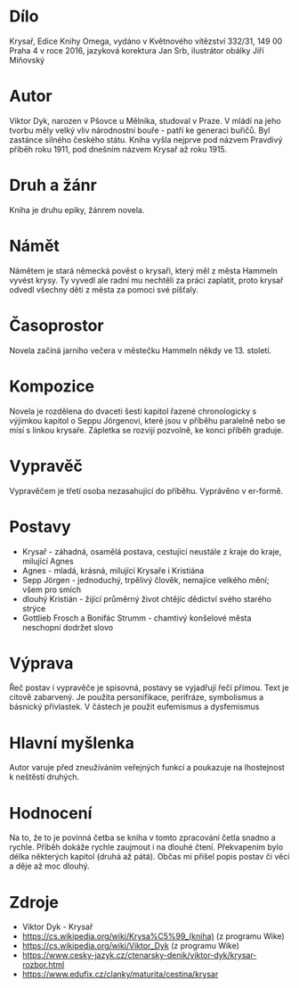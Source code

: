 # Dílo
Krysař, Edice Knihy Omega, vydáno v Květnového vítězství 332/31, 149 00 Praha 4 v roce 2016, jazyková korektura Jan Srb, ilustrátor obálky Jiří Miňovský

# Autor
Viktor Dyk, narozen v Pšovce u Mělníka, studoval v Praze. V mládí na jeho tvorbu měly velký vliv národnostní bouře - patří ke generaci buřičů. Byl zastánce silného českého státu. Kniha vyšla nejprve pod názvem Pravdivý příběh roku 1911, pod dnešním názvem Krysař až roku 1915.

# Druh a žánr
Kniha je druhu epiky, žánrem novela.

# Námět
Námětem je stará německá pověst o krysaři, který měl z města Hammeln vyvést krysy. Ty vyvedl ale radní mu nechtěli za práci zaplatit, proto krysař odvedl všechny děti z města za pomoci své píšťaly.

# Časoprostor
Novela začíná jarního večera v městečku Hammeln někdy ve 13. století.

# Kompozice
Novela je rozdělena do dvaceti šesti kapitol řazené chronologicky s výjimkou kapitol o Seppu Jörgenovi, které jsou v příběhu paralelně nebo se mísí s linkou krysaře. Zápletka se rozvijí pozvolně, ke konci příběh graduje.

# Vypravěč
Vypravěčem je třetí osoba nezasahující do příběhu. Vyprávěno v er-formě.

# Postavy
* Krysař - záhadná, osamělá postava, cestující neustále z kraje do kraje, milující Agnes
* Agnes - mladá, krásná, milující Krysaře i Kristiána
* Sepp Jörgen - jednoduchý, trpělivý člověk, nemajíce velkého mění; všem pro smích
* dlouhý Kristián - žijící průměrný život chtějíc dědictví svého starého strýce
* Gottlieb Frosch a Bonifác Strumm - chamtivý konšelové města neschopní dodržet slovo

# Výprava
Řeč postav i vypravěče je spisovná, postavy se vyjadřují řečí přímou. Text je citově zabarvený. Je použita personifikace, perifráze, symbolismus a básnický přívlastek. V částech je použit eufemismus a dysfemismus

# Hlavní myšlenka
Autor varuje před zneužíváním veřejných funkcí a poukazuje na lhostejnost k neštěstí druhých.

# Hodnocení
Na to, že to je povinná četba se kniha v tomto zpracování četla snadno a rychle. Příběh dokáže rychle zaujmout i na dlouhé čtení. Překvapením bylo délka některých kapitol (druhá až pátá). Občas mi přišel popis postav či věcí a děje až moc dlouhý.

# Zdroje
* Viktor Dyk - Krysař
* https://cs.wikipedia.org/wiki/Krysa%C5%99_(kniha) (z programu Wike)
* https://cs.wikipedia.org/wiki/Viktor_Dyk (z programu Wike)
* https://www.cesky-jazyk.cz/ctenarsky-denik/viktor-dyk/krysar-rozbor.html
* https://www.edufix.cz/clanky/maturita/cestina/krysar